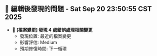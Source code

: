 ## 🚨 編輯後發現的問題 - Sat Sep 20 23:50:55 CST 2025

- 🔄 **[檔案變更] 發現        4 處錯誤處理相關變更**
  - 發現位置: 最近的檔案變更
  - 影響評估: Medium
  - 預期修復時間: 下一循環

